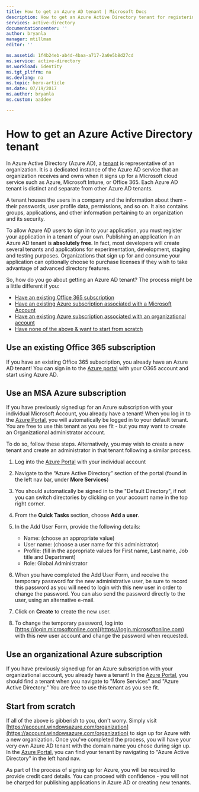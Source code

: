 ```yaml
---
title: How to get an Azure AD tenant | Microsoft Docs
description: How to get an Azure Active Directory tenant for registering and building applications.
services: active-directory
documentationcenter: ''
author: bryanla
manager: mtillman
editor: ''

ms.assetid: 1f4b24eb-ab4d-4baa-a717-2a0e5b8d27cd
ms.service: active-directory
ms.workload: identity
ms.tgt_pltfrm: na
ms.devlang: na
ms.topic: hero-article
ms.date: 07/19/2017
ms.author: bryanla
ms.custom: aaddev

---
```

# How to get an Azure Active Directory tenant
In Azure Active Directory (Azure AD), a [tenant](https://msdn.microsoft.com/library/azure/jj573650.aspx#BKMK_WhatIsAnAzureADTenant) is representative of an organization.  It is a dedicated instance of the Azure AD service that an organization receives and owns when it signs up for a Microsoft cloud service such as Azure, Microsoft Intune, or Office 365.  Each Azure AD tenant is distinct and separate from other Azure AD tenants.  

A tenant houses the users in a company and the information about them - their passwords, user profile data, permissions, and so on.  It also contains groups, applications, and other information pertaining to an organization and its security.

To allow Azure AD users to sign in to your application, you must register your application in a tenant of your own.  Publishing an application in an Azure AD tenant is **absolutely free**.  In fact, most developers will create several tenants and applications for experimentation, development, staging and testing purposes.  Organizations that sign up for and consume your application can optionally choose to purchase licenses if they wish to take advantage of advanced directory features.

So, how do you go about getting an Azure AD tenant?  The process might be a little different if you:

* [Have an existing Office 365 subscription](#use-an-existing-office-365-subscription)
* [Have an existing Azure subscription associated with a Microsoft Account](#use-an-msa-azure-subscription)
* [Have an existing Azure subscription associated with an organizational account](#use-an-organizational-azure-subscription)
* [Have none of the above & want to start from scratch](#start-from-scratch)

## Use an existing Office 365 subscription
If you have an existing Office 365 subscription, you already have an Azure AD tenant! You can sign in to the [Azure portal](https://portal.azure.com) with your O365 account and start using Azure AD.

## Use an MSA Azure subscription
If you have previously signed up for an Azure subscription with your individual Microsoft Account, you already have a tenant!  When you log in to the [Azure Portal](https://portal.azure.com), you will automatically be logged in to your default tenant. You are free to use this tenant as you see fit - but you may want to create an Organizational administrator account.

To do so, follow these steps.  Alternatively, you may wish to create a new tenant and create an administrator in that tenant following a similar process.

1. Log into the [Azure Portal](https://portal.azure.com) with your individual account
2. Navigate to the “Azure Active Directory” section of the portal (found in the left nav bar, under **More Services**)
3. You should automatically be signed in to the "Default Directory", if not you can switch directories by clicking on your account name in the top right corner.
4. From the **Quick Tasks** section, choose **Add a user**.
5. In the Add User Form, provide the following details:

   * Name: (choose an appropriate value)
   * User name: (choose a user name for this administrator)
   * Profile: (fill in the appropriate values for First name, Last name, Job title and Department)
   * Role: Global Administrator
6. When you have completed the Add User Form, and receive the temporary password for the new administrative user, be sure to record this password as you will need to login with this new user in order to change the password. You can also send the password directly to the user, using an alternative e-mail.
7. Click on **Create** to create the new user.
8. To change the temporary password, log into [https://login.microsoftonline.com](https://login.microsoftonline.com) with this new user account and change the password when requested.

## Use an organizational Azure subscription
If you have previously signed up for an Azure subscription with your organizational account, you already have a tenant!  In the [Azure Portal](https://portal.azure.com), you should find a tenant when you navigate to "More Services" and "Azure Active Directory."  You are free to use this tenant as you see fit.

## Start from scratch
If all of the above is gibberish to you, don't worry.  Simply visit [https://account.windowsazure.com/organization](https://account.windowsazure.com/organization) to sign up for Azure with a new organization.  Once you've completed the process, you will have your very own Azure AD tenant with the domain name you chose during sign up.  In the [Azure Portal](https://portal.azure.com), you can find your tenant by navigating to "Azure Active Directory" in the left hand nav.

As part of the process of signing up for Azure, you will be required to provide credit card details.  You can proceed with confidence - you will not be charged for publishing applications in Azure AD or creating new tenants.
